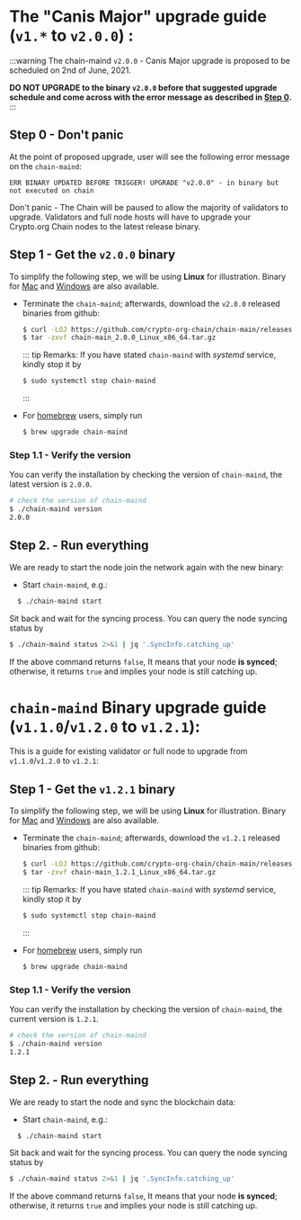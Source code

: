 # The "Canis Major" upgrade guide (`v1.*` to `v2.0.0`) : 

:::warning
The chain-maind `v2.0.0` - Canis Major upgrade is proposed to be scheduled on 2nd of June, 2021. 

**DO NOT UPGRADE to the binary `v2.0.0` before that suggested upgrade schedule and come across with the error message as described in [Step 0](#step-0-don-t-panic).**
:::
## Step 0 - Don't panic 
At the point of proposed upgrade, user will see the following error message on the `chain-maind`: 

`ERR BINARY UPDATED BEFORE TRIGGER! UPGRADE "v2.0.0" - in binary but not executed on chain`

Don't panic - The Chain will be paused to allow the majority of validators to upgrade. Validators and full node hosts will have to upgrade your Crypto.org Chain nodes to the latest release binary.

## Step 1 - Get the `v2.0.0` binary

To simplify the following step, we will be using **Linux** for illustration. Binary for
[Mac](https://github.com/crypto-org-chain/chain-main/releases/download/v2.0.0/chain-main_2.0.0_Darwin_x86_64.tar.gz) and [Windows](https://github.com/crypto-org-chain/chain-main/releases/download/v2.0.0/chain-main_2.0.0_Windows_x86_64.zip) are also available. 

- Terminate the `chain-maind`; afterwards, download the `v2.0.0` released binaries from github:

  ```bash
  $ curl -LOJ https://github.com/crypto-org-chain/chain-main/releases/download/v2.0.0/chain-main_2.0.0_Linux_x86_64.tar.gz
  $ tar -zxvf chain-main_2.0.0_Linux_x86_64.tar.gz
  ```


    ::: tip Remarks: 
    If you have stated `chain-maind` with *systemd* service, kindly stop it by 

    ```bash 
    $ sudo systemctl stop chain-maind
    ```

    :::



- For [homebrew](https://github.com/crypto-org-chain/homebrew-chain-maind#chain-maind-homebrew-tap) users, simply run 

    ```bash 
    $ brew upgrade chain-maind
    ```

### Step 1.1 -  Verify the version

You can verify the installation by checking the version of `chain-maind`, the latest version is `2.0.0`.

  ```bash 
  # check the version of chain-maind
  $ ./chain-maind version
  2.0.0
  ```

## Step 2. - Run everything

We are ready to start the node join the network again with the new binary:

- Start `chain-maind`, e.g.:

```bash
  $ ./chain-maind start
```

Sit back and wait for the syncing process. You can query the node syncing status by
  ```bash
  $ ./chain-maind status 2>&1 | jq '.SyncInfo.catching_up'
  ```
  If the above command returns `false`, It means that your node **is synced**; otherwise, it returns `true` and implies your node is still catching up.




# `chain-maind` Binary upgrade guide (`v1.1.0`/`v1.2.0` to `v1.2.1`):

This is a guide for existing validator or full node to upgrade from `v1.1.0`/`v1.2.0` to `v1.2.1`:



## Step 1 - Get the `v1.2.1` binary

To simplify the following step, we will be using **Linux** for illustration. Binary for
[Mac](https://github.com/crypto-org-chain/chain-main/releases/download/v1.2.1/chain-main_1.2.1_Darwin_x86_64.tar.gz) and [Windows](https://github.com/crypto-org-chain/chain-main/releases/download/v1.2.1/chain-main_1.2.1_Windows_x86_64.zip) are also available. 

- Terminate the `chain-maind`; afterwards, download the `v1.2.1` released binaries from github:

  ```bash
  $ curl -LOJ https://github.com/crypto-org-chain/chain-main/releases/download/v1.2.1/chain-main_1.2.1_Linux_x86_64.tar.gz
  $ tar -zxvf chain-main_1.2.1_Linux_x86_64.tar.gz
  ```


    ::: tip Remarks: 
    If you have stated `chain-maind` with *systemd* service, kindly stop it by 

    ```bash 
    $ sudo systemctl stop chain-maind
    ```

    :::



- For [homebrew](https://github.com/crypto-org-chain/homebrew-chain-maind#chain-maind-homebrew-tap) users, simply run 

    ```bash 
    $ brew upgrade chain-maind
    ```

### Step 1.1 -  Verify the version

You can verify the installation by checking the version of `chain-maind`, the current version is `1.2.1`.

  ```bash 
  # check the version of chain-maind
  $ ./chain-maind version
  1.2.1
  ```

## Step 2. - Run everything

We are ready to start the node and sync the blockchain data:

- Start `chain-maind`, e.g.:

```bash
  $ ./chain-maind start
```

Sit back and wait for the syncing process. You can query the node syncing status by
  ```bash
  $ ./chain-maind status 2>&1 | jq '.SyncInfo.catching_up'
  ```
  If the above command returns `false`, It means that your node **is synced**; otherwise, it returns `true` and implies your node is still catching up.
